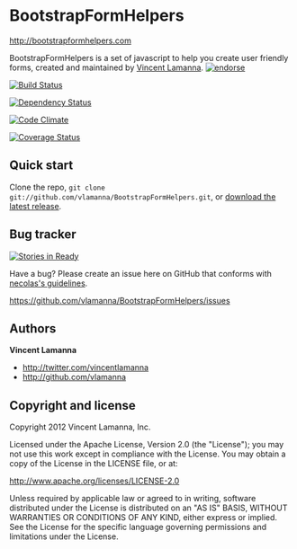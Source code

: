 BootstrapFormHelpers
====================
http://bootstrapformhelpers.com

BootstrapFormHelpers is a set of javascript to help you create user friendly forms, created and maintained by [Vincent Lamanna](http://twitter.com/vincentlamanna).
[![endorse](http://api.coderwall.com/vlamanna/endorsecount.png)](http://coderwall.com/vlamanna)


[![Build Status](https://travis-ci.org/vlamanna/BootstrapFormHelpers.png?branch=master)](https://travis-ci.org/vlamanna/BootstrapFormHelpers)

[![Dependency Status](https://gemnasium.com/vlamanna/BootstrapFormHelpers.png)](https://gemnasium.com/vlamanna/BootstrapFormHelpers)

[![Code Climate](https://codeclimate.com/repos/52843de889af7e5235035103/badges/47cfbe2b2dbfbf1cdf3d/gpa.png)](https://codeclimate.com/repos/52843de889af7e5235035103/feed)

<a href='https://coveralls.io/r/vlamanna/BootstrapFormHelpers'><img src='https://coveralls.io/repos/vlamanna/BootstrapFormHelpers/badge.png' alt='Coverage Status' /></a>


Quick start
-----------

Clone the repo, `git clone git://github.com/vlamanna/BootstrapFormHelpers.git`, or [download the latest release](https://github.com/vlamanna/BootstrapFormHelpers/zipball/master).



Bug tracker
-----------

[![Stories in Ready](https://badge.waffle.io/vlamanna/BootstrapFormHelpers.png)](http://waffle.io/vlamanna/BootstrapFormHelpers)  

Have a bug? Please create an issue here on GitHub that conforms with [necolas's guidelines](https://github.com/necolas/issue-guidelines).

https://github.com/vlamanna/BootstrapFormHelpers/issues



Authors
-------

**Vincent Lamanna**

+ http://twitter.com/vincentlamanna
+ http://github.com/vlamanna



Copyright and license
---------------------

Copyright 2012 Vincent Lamanna, Inc.

Licensed under the Apache License, Version 2.0 (the "License");
you may not use this work except in compliance with the License.
You may obtain a copy of the License in the LICENSE file, or at:

   http://www.apache.org/licenses/LICENSE-2.0

Unless required by applicable law or agreed to in writing, software
distributed under the License is distributed on an "AS IS" BASIS,
WITHOUT WARRANTIES OR CONDITIONS OF ANY KIND, either express or implied.
See the License for the specific language governing permissions and
limitations under the License.
